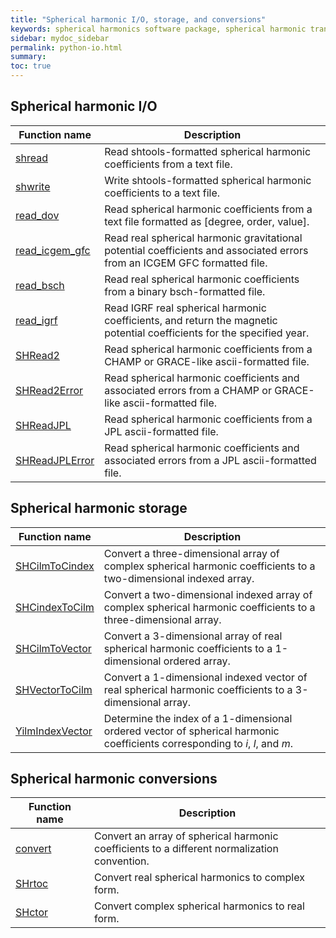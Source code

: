 ```yaml
---
title: "Spherical harmonic I/O, storage, and conversions"
keywords: spherical harmonics software package, spherical harmonic transform, legendre functions, multitaper spectral analysis, fortran, Python, gravity, magnetic field
sidebar: mydoc_sidebar
permalink: python-io.html
summary: 
toc: true
---
```


<style>
table:nth-of-type(n) {
    display:table;
    width:100%;
}
table:nth-of-type(n) th:nth-of-type(2) {
    width:75%;
}
</style>

## Spherical harmonic I/O

| Function name | Description |
| ------------- | ----------- |
| [shread](pyshread.html) | Read shtools-formatted spherical harmonic coefficients from a text file. |
| [shwrite](pywrite.html) | Write shtools-formatted spherical harmonic coefficients to a text file. |
| [read_dov](read_dov.html) | Read spherical harmonic coefficients from a text file formatted as [degree, order, value]. |
| [read_icgem_gfc](read_icgem_gfc.html) | Read real spherical harmonic gravitational potential coefficients and associated errors from an ICGEM GFC formatted file. |
| [read_bsch](read_bshc.html) | Read real spherical harmonic coefficients from a binary bsch-formatted file. |
| [read_igrf](read_igrf.html) | Read IGRF real spherical harmonic coefficients, and return the magnetic potential coefficients for the specified year. |
| [SHRead2](pyshread2.html) | Read spherical harmonic coefficients from a CHAMP or GRACE-like ascii-formatted file. |
| [SHRead2Error](pyshread2error.html) | Read spherical harmonic coefficients and associated errors from a CHAMP or GRACE-like ascii-formatted file. |
| [SHReadJPL](pyshreadjpl.html) | Read spherical harmonic coefficients from a JPL ascii-formatted file. |
| [SHReadJPLError](pyshreadjplerror.html) | Read spherical harmonic coefficients and associated errors from a JPL ascii-formatted file. |

## Spherical harmonic storage

| Function name | Description |
| ------------- | ----------- |
| [SHCilmToCindex](pyshcilmtocindex.html) | Convert a three-dimensional array of complex spherical harmonic coefficients to a two-dimensional indexed array. |
| [SHCindexToCilm](pyshcindextocilm.html) | Convert a two-dimensional indexed array of complex spherical harmonic coefficients to a three-dimensional array. |
| [SHCilmToVector](pyshcilmtovector.html) | Convert a 3-dimensional array of real spherical harmonic coefficients to a 1-dimensional ordered array. |
| [SHVectorToCilm](pyshvectortocilm.html) | Convert a 1-dimensional indexed vector of real spherical harmonic coefficients to a 3-dimensional array. |
| [YilmIndexVector](pyyilmindexvector.html) | Determine the index of a 1-dimensional ordered vector of spherical harmonic coefficients corresponding to *i*, *l*, and *m*.

## Spherical harmonic conversions

| Function name | Description |
| ------------- | ----------- |
| [convert](convert.html) | Convert an array of spherical harmonic coefficients to a different normalization convention. |
| [SHrtoc](pyshrtoc.html) | Convert real spherical harmonics to complex form. |
| [SHctor](pyshctor.html) | Convert complex spherical harmonics to real form. |
